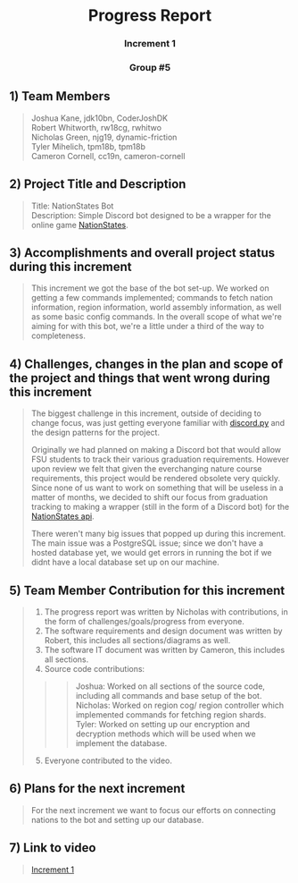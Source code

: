 <div align= "center"> 
  
  # Progress Report
  ### Increment 1
  ### Group #5
 
</div>

## 1) **Team Members**
 
> Joshua Kane, jdk10bn, CoderJoshDK  
> Robert Whitworth, rw18cg, rwhitwo  
> Nicholas Green, njg19, dynamic-friction  
> Tyler Mihelich, tpm18b, tpm18b  
> Cameron Cornell, cc19n, cameron-cornell  

## 2) **Project Title and Description**

> Title: NationStates Bot  
> Description: Simple Discord bot designed to be a wrapper for the online game [NationStates](https://www.nationstates.net).

## 3) **Accomplishments and overall project status during this increment** 

> This increment we got the base of the bot set-up. We worked on getting a few commands implemented; commands to fetch nation information, region information, world assembly information, as well as some basic config commands. In the overall scope of what we're aiming for with this bot, we're a little under a third of the way to completeness. 

## 4) **Challenges, changes in the plan and scope of the project and things that went wrong during this increment**

> The biggest challenge in this increment, outside of deciding to change focus, was just getting everyone familiar with [discord.py](ttps://discordpy.readthedocs.io/en/stable/) and the design patterns for the project.
> 
> Originally we had planned on making a Discord bot that would allow FSU students to track their various graduation requirements. However upon review we felt that given the everchanging nature course requirements, this project would be rendered obsolete very quickly. Since none of us want to work on something that will be useless in a matter of months, we decided to shift our focus from graduation tracking to making a wrapper (still in the form of a Discord bot) for the [NationStates api](https://www.nationstates.net/pages/api.html).
>
> There weren't many big issues that popped up during this increment. The main issue was a PostgreSQL issue; since we don't have a hosted database yet, we would get errors in running the bot if we didnt have a local database set up on our machine. 

## 5) **Team Member Contribution for this increment**
 
> 1) The progress report was written by Nicholas with contributions, in the form of challenges/goals/progress from everyone.
> 2) The software requirements and design document was written by Robert, this includes all sections/diagrams as well.
> 3) The software IT document was written by Cameron, this includes all sections.
> 4) Source code contributions:
>>> Joshua: Worked on all sections of the source code, including all commands and base setup of the bot.  
>>> Nicholas: Worked on region cog/ region controller which implemented commands for fetching region shards.  
>>> Tyler: Worked on setting up our encryption and decryption methods which will be used when we implement the database.
> 5) Everyone contributed to the video.

## 6) **Plans for the next increment**

> For the next increment we want to focus our efforts on connecting nations to the bot and setting up our database.

## 7) **Link to video**

> [Increment 1](https://www.youtube.com/watch?v=MXeM8Q_2AQM)
